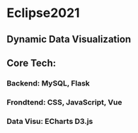 # Eclipse2021
## Dynamic Data Visualization
## Core Tech:
### Backend: MySQL, Flask
### Frondtend: CSS, JavaScript, Vue
### Data Visu: ECharts D3.js
